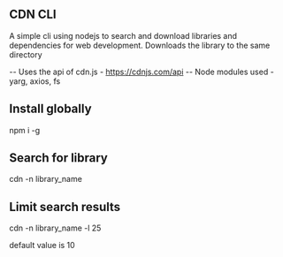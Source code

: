 CDN CLI
---------

A simple cli using nodejs to search and download libraries and dependencies for web development.
Downloads the library to the same directory

-- Uses the api of cdn.js - https://cdnjs.com/api
-- Node modules used - yarg, axios, fs


Install globally
--------
npm i -g 


Search for library
-------------------
cdn -n library_name


Limit search results
-------------------
cdn -n library_name -l 25

default value is 10




